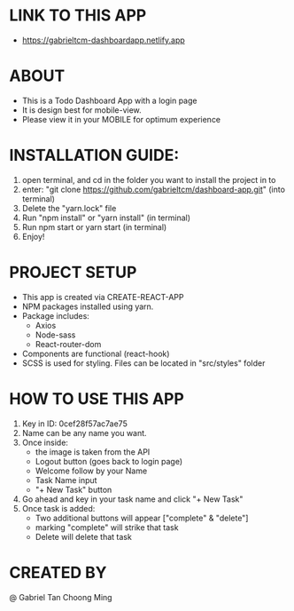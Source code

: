 # LINK TO THIS APP

- https://gabrieltcm-dashboardapp.netlify.app

# ABOUT

- This is a Todo Dashboard App with a login page
- It is design best for mobile-view.
- Please view it in your MOBILE for optimum experience

# INSTALLATION GUIDE:

1. open terminal, and cd in the folder you want to install the project in to
2. enter: "git clone https://github.com/gabrieltcm/dashboard-app.git" (into terminal)
3. Delete the "yarn.lock" file
4. Run "npm install" or "yarn install" (in terminal)
5. Run npm start or yarn start (in terminal)
6. Enjoy!

# PROJECT SETUP

- This app is created via CREATE-REACT-APP
- NPM packages installed using yarn.
- Package includes:
  - Axios
  - Node-sass
  - React-router-dom
- Components are functional (react-hook)
- SCSS is used for styling. Files can be located in "src/styles" folder

# HOW TO USE THIS APP

1. Key in ID: 0cef28f57ac7ae75
2. Name can be any name you want.
3. Once inside:
   - the image is taken from the API
   - Logout button (goes back to login page)
   - Welcome follow by your Name
   - Task Name input
   - "+ New Task" button
4. Go ahead and key in your task name and click "+ New Task"
5. Once task is added:
   - Two additional buttons will appear ["complete" & "delete"]
   - marking "complete" will strike that task
   - Delete will delete that task

# CREATED BY

@ Gabriel Tan Choong Ming
